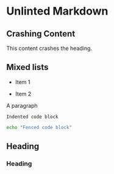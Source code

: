 # Unlinted Markdown

## Crashing Content
This content crashes the heading.

## Mixed lists

- Item 1
* Item 2

A paragraph

    Indented code block

```sh
echo "Fenced code block"
```

## Heading

### Heading
